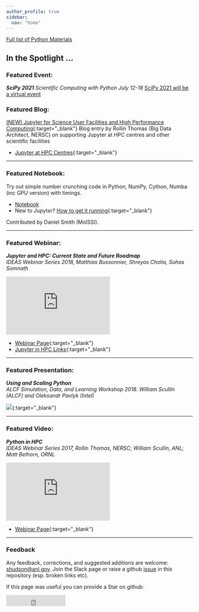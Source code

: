 ```yaml
---
author_profile: true
sidebar:
  nav: "home"
---
```


[Full list of Python Materials]({{site.baseurl}}/python-for-hpc/)


## In the Spotlight ...


### Featured Event:

***SciPy 2021***
*Scientific Computing with Python July 12-18*
[SciPy 2021 will be a virtual event](https://www.scipy2021.scipy.org/)


### Featured Blog:

[(NEW) Jupyter for Science User Facilities and High Performance Computing](https://blog.jupyter.org/jupyter-for-science-user-facilities-and-high-performance-computing-de178106872){:target="_blank"} Blog entry by Rollin Thomas (Big Data Architect, NERSC) on supporting Jupyter at HPC centres and other scientific facilities

- [Jupyter at HPC Centres]({{site.baseurl}}/python-for-hpc/#jupyter-notebooks){:target="_blank"}


---

### Featured Notebook:

Try out simple number crunching code in Python, NumPy, Cython, Numba (inc GPU version) with timings.
 - [Notebook]({{site.baseurl}}/notebooks/Compiled_Examples.ipynb)
 - New to Jupyter? [How to get it running]({{site.baseurl}}/notebooks/running-compiled-examples/){:target="_blank"}

 Contributed by Daniel Smith (MolSSI). 

---

### Featured Webinar:

***Jupyter and HPC: Current State and Future Roadmap***  
*IDEAS Webinar Series 2018, Matthias Bussonnier, Shreyas Cholia, Suhas Somnath*

<iframe width="280" height="157" src="https://www.youtube.com/embed/aKah_O5OZdE" frameborder="0" allow="autoplay; encrypted-media" allowfullscreen></iframe> 

 - [Webinar Page](https://www.exascaleproject.org/event/jupyter/){:target="_blank"}
 - [Jupyter in HPC Links]({{site.baseurl}}/python-for-hpc/#jupyter-notebooks){:target="_blank"}

---

### Featured Presentation:

***Using and Scaling Python***  
*ALCF Simulation, Data, and Learning Workshop 2018. William Scullin (ALCF) and Oleksandr Pavlyk (Intel)*

[<img src="images/pres_using_and_scaling_python.png">](https://www.alcf.anl.gov/files/Scullin-Pavlyk%20_SDL2018_Python.pdf){:target="_blank"}

 
<!--<iframe width="280" height="157" src="https://www.youtube.com/embed/14rbhkrRxUs" frameborder="0" allow="autoplay; encrypted-media" allowfullscreen></iframe>-->

---

### Featured Video:

***Python in HPC***  
*IDEAS Webinar Series 2017, Rollin Thomas, NERSC; William Scullin, ANL; Matt Belhorn, ORNL*

<iframe width="280" height="157" src="https://www.youtube.com/embed/lSrfZHu3BZw" frameborder="0" allow="autoplay; encrypted-media" allowfullscreen></iframe> 

 - [Webinar Page](https://www.exascaleproject.org/event/python-in-hpc-2){:target="_blank"}



---

### Feedback

Any feedback, corrections, and suggested additions are welcome: shudson@anl.gov.
Join the Slack page or raise a github [issue](https://github.com/betterscientificsoftware/python-for-hpc/issues) in this repository (esp. broken links etc).

If this page was useful you can provide a Star on github:
<iframe src="https://ghbtns.com/github-btn.html?user=betterscientificsoftware&repo=python-for-hpc&type=star&count=false&size=large" frameborder="0" scrolling="0" width="160px" height="30px"></iframe>

<!--<iframe width="560" height="315" src="https://www.youtube.com/embed/14rbhkrRxUs" frameborder="0" allow="autoplay; encrypted-media" allowfullscreen></iframe>
<iframe width="560" height="315" src="https://www.youtube.com/embed/aKah_O5OZdE" frameborder="0" allow="autoplay; encrypted-media" allowfullscreen></iframe> -->

